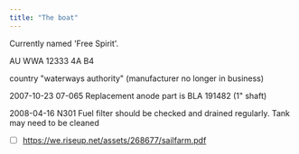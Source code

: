 ```yaml
---
title: "The boat"
---
```

Currently named 'Free Spirit'.

AU WWA 12333 4A B4

country "waterways authority"
(manufacturer no longer in business)

2007-10-23 07-065 Replacement anode part is BLA 191482 (1" shaft)

2008-04-16 N301 Fuel filter should be checked and drained regularly. Tank may need to be cleaned

- [ ] <https://we.riseup.net/assets/268677/sailfarm.pdf>

